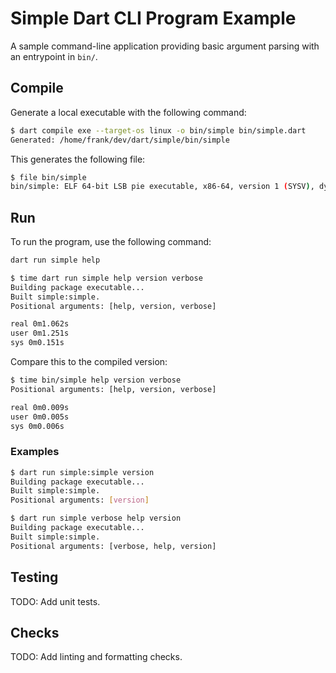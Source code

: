 # Simple Dart CLI Program Example

A sample command-line application providing basic argument parsing with an
entrypoint in `bin/`.

## Compile

Generate a local executable with the following command:

```bash
$ dart compile exe --target-os linux -o bin/simple bin/simple.dart
Generated: /home/frank/dev/dart/simple/bin/simple
```

This generates the following file:

```bash
$ file bin/simple
bin/simple: ELF 64-bit LSB pie executable, x86-64, version 1 (SYSV), dynamically linked, interpreter /lib64/ld-linux-x86-64.so.2, for GNU/Linux 2.6.32, stripped
```

## Run

To run the program, use the following command:

```bash
dart run simple help
```

```bash
$ time dart run simple help version verbose
Building package executable...
Built simple:simple.
Positional arguments: [help, version, verbose]

real 0m1.062s
user 0m1.251s
sys 0m0.151s
```

Compare this to the compiled version:

```bash
$ time bin/simple help version verbose
Positional arguments: [help, version, verbose]

real 0m0.009s
user 0m0.005s
sys 0m0.006s
```

### Examples

```bash
$ dart run simple:simple version
Building package executable...
Built simple:simple.
Positional arguments: [version]
```

```bash
$ dart run simple verbose help version
Building package executable...
Built simple:simple.
Positional arguments: [verbose, help, version]
```

## Testing

TODO: Add unit tests.

## Checks

TODO: Add linting and formatting checks.
